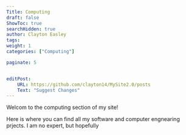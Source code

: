 ```yaml
---
Title: Computing
draft: false
ShowToc: true
searchHidden: true
author: Clayton Easley
tags: 
weight: 1
categories: ["Computing"]

paginate: 5


editPost:
    URL: https://github.com/clayton14/MySite2.0/posts
    Text: "Suggest Changes"
---
```


Welcom to the computing section of my site! 

 Here is where you can find all my software and computer engnearing prjects. I am no expert, but hopefully 

